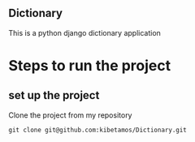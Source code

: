 ## Dictionary
This is a python django dictionary application

# Steps to run the project

## set up the project 
Clone the project from my repository

    git clone git@github.com:kibetamos/Dictionary.git
